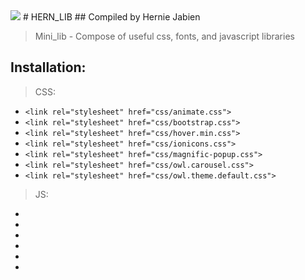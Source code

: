 <img src="https://www.softscribble.com/assets/img/service/development/1.jpg" />
# HERN_LIB
## Compiled by Hernie Jabien

>Mini_lib - Compose of useful css, fonts, and javascript libraries

## Installation:
> CSS:
- ```<link rel="stylesheet" href="css/animate.css">```
- ```<link rel="stylesheet" href="css/bootstrap.css">```
- ```<link rel="stylesheet" href="css/hover.min.css">```
- ```<link rel="stylesheet" href="css/ionicons.css">```
- ```<link rel="stylesheet" href="css/magnific-popup.css">```
- ```<link rel="stylesheet" href="css/owl.carousel.css">```
- ```<link rel="stylesheet" href="css/owl.theme.default.css">```

> JS:
- <script src="js/jquery.min.js"></script>
- <script src="js/bootstrap.min.js"></script>
- <script src="js/isotope.pkgd.min.js"></script>
- <script src="js/magnific-popup.min.js"></script>
- <script src="js/owl.carousel.min.js"></script>
- <script src="js/typed.js"></script>

